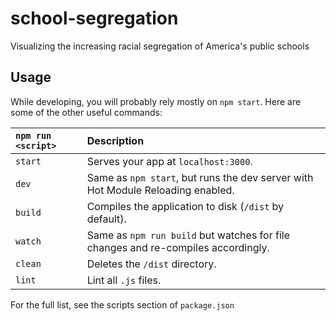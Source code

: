 # school-segregation
  
Visualizing the increasing racial segregation of America&#39;s public schools


## Usage
While developing, you will probably rely mostly on `npm start`.  Here are some of the other useful commands:  

|`npm run <script>`|Description|
|:------------------|:-----------|
|`start`|Serves your app at `localhost:3000`.|
|`dev`|Same as `npm start`, but runs the dev server with Hot Module Reloading enabled.|
|`build`|Compiles the application to disk (`/dist` by default).|
|`watch`|Same as `npm run build` but watches for file changes and re-compiles accordingly.|
|`clean`|Deletes the `/dist` directory.|
|`lint`|Lint all `.js` files.|

For the full list, see the scripts section of `package.json`

